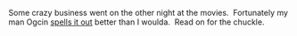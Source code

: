 Some crazy business went on the other night at the movies.  Fortunately my man Ogcin <a href="http://wizardofog.blogspot.com/2008_11_01_archive.html#4964070779770565804">spells it out</a> better than I woulda.  Read on for the chuckle.